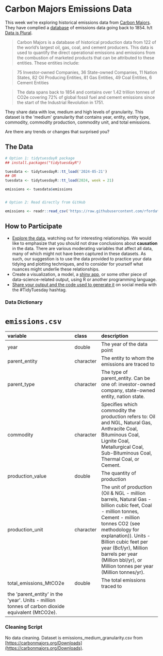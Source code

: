 # Carbon Majors Emissions Data

This week we're exploring historical emissions data from [Carbon Majors](https://carbonmajors.org/). They have complied a [database](https://carbonmajors.org/Downloads) of emissions data going back to 1854. h/t [Data is Plural](https://www.data-is-plural.com/archive/2024-05-15-edition/).

> Carbon Majors is a database of historical production data from 122 of the world’s largest oil, gas, coal, and cement producers. This data is used to quantify the direct operational emissions and emissions from the combustion of marketed products that can be attributed to these entities. These entities include:

> 75 Investor-owned Companies, 36 State-owned Companies, 11 Nation States, 82 Oil Producing Entities, 81 Gas Entities, 49 Coal Entities, 6 Cement Entities

> The data spans back to 1854 and contains over 1.42 trillion tonnes of CO2e covering 72% of global fossil fuel and cement emissions since the start of the Industrial Revolution in 1751.

They share data with low, medium and high levels of granularity. This dataset is the 'medium' granularity that contains year, entity, entity type, commodity, commodity production, commodity unit, and total emissions.

Are there any trends or changes that surprised you? 

## The Data

```r
# Option 1: tidytuesdayR package 
## install.packages("tidytuesdayR")

tuesdata <- tidytuesdayR::tt_load('2024-05-21')
## OR
tuesdata <- tidytuesdayR::tt_load(2024, week = 21)

emissions <- tuesdata$emissions


# Option 2: Read directly from GitHub

emissions <- readr::read_csv('https://raw.githubusercontent.com/rfordatascience/tidytuesday/main/data/2024/2024-05-21/emissions.csv')
```

## How to Participate

- [Explore the data](https://r4ds.hadley.nz/), watching out for interesting relationships. We would like to emphasize that you should not draw conclusions about **causation** in the data. There are various moderating variables that affect all data, many of which might not have been captured in these datasets. As such, our suggestion is to use the data provided to practice your data tidying and plotting techniques, and to consider for yourself what nuances might underlie these relationships.
- Create a visualization, a model, a [shiny app](https://shiny.posit.co/), or some other piece of data-science-related output, using R or another programming language.
- [Share your output and the code used to generate it](../../../sharing.md) on social media with the #TidyTuesday hashtag.

### Data Dictionary

# `emissions.csv`

|variable               |class     |description            |
|:----------------------|:---------|:----------------------|
|year                   |double    |The year of the data point     |
|parent_entity          |character |The entity to whom the emissions are traced to          |
|parent_type            |character |The type of parent_entity. Can be one of: investor-owned company, state-owned entity, nation state.     |
|commodity              |character |Specifies which commodity the production refers to: Oil and NGL, Natural Gas, Anthracite Coal, Bituminous Coal, Lignite Coal, Metallurgical Coal, Sub-Bituminous Coal, Thermal Coal, or Cement.  |
|production_value       |double    |The quantity of production    |
|production_unit        |character |The unit of production (Oil & NGL - million barrels, Natural Gas - billion cubic feet, Coal - million tonnes, Cement - million tonnes CO2 (see methodology for explanation)). Units - Billion cubic feet per year (Bcf/yr), Million barrels per year (Million bbl/yr), or Million tonnes per year (Million tonnes/yr).  |
|total_emissions_MtCO2e |double    |The total emissions traced to
the 'parent_entity' in the 'year'. Units - million tonnes of carbon dioxide equivalent (MtCO2e). |



### Cleaning Script

No data cleaning. Dataset is emissions_medium_granularity.csv from [https://carbonmajors.org/Downloads](https://carbonmajors.org/Downloads).
